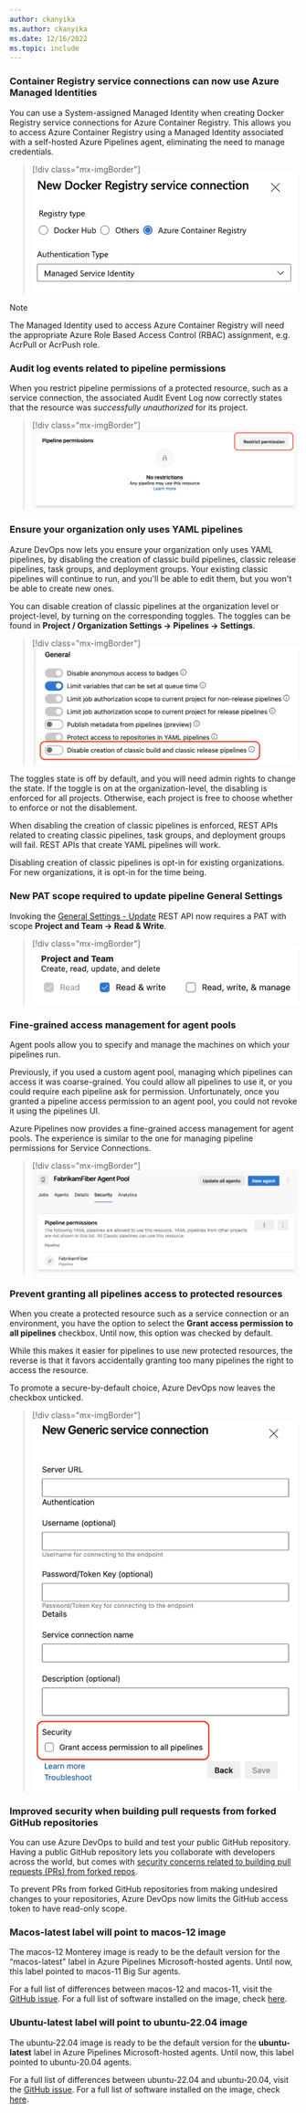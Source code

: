 ```yaml
---
author: ckanyika
ms.author: ckanyika
ms.date: 12/16/2022
ms.topic: include
---
```

### Container Registry service connections can now use Azure Managed Identities

You can use a System-assigned Managed Identity when creating Docker Registry service connections for Azure Container Registry. This allows you to access Azure Container Registry using a Managed Identity associated with a self-hosted Azure Pipelines agent, eliminating the need to manage credentials.

> [!div class="mx-imgBorder"]
> ![New Docker Registry Service Connection for Changes to Approvals](../../media/213-pipelines-05.png)

> [!NOTE]
> The Managed Identity used to access Azure Container Registry will need the appropriate Azure Role Based Access Control (RBAC) assignment, e.g. AcrPull or AcrPush role.

### Audit log events related to pipeline permissions

When you restrict pipeline permissions of a protected resource, such as a service connection, the associated Audit Event Log now correctly states that the resource was *successfully _unauthorized_* for its project.

> [!div class="mx-imgBorder"]
> ![Pipeline Permissions for Changes to Approvals](../../media/213-pipelines-01.png)

### Ensure your organization only uses YAML pipelines

Azure DevOps now lets you ensure your organization only uses YAML pipelines, by disabling the creation of classic build pipelines, classic release pipelines, task groups, and deployment groups. Your existing classic pipelines will continue to run, and you'll be able to edit them, but you won't be able to create new ones.

You can disable creation of classic pipelines at the organization level or project-level, by turning on the corresponding toggles. The toggles can be found in **Project / Organization Settings -> Pipelines -> Settings**. 

> [!div class="mx-imgBorder"]
> ![Disable Creation Of Classic Build and Classic Pipeline for Changes to Approvals](../../media/213-pipelines-03.png)

The toggles state is off by default, and you will need admin rights to change the state. If the toggle is on at the organization-level, the disabling is enforced for all projects. Otherwise, each project is free to choose whether to enforce or not the disablement.

When disabling the creation of classic pipelines is enforced, REST APIs related to creating classic pipelines, task groups, and deployment groups will fail. REST APIs that create YAML pipelines will work.

Disabling creation of classic pipelines is opt-in for existing organizations. For new organizations, it is opt-in for the time being.

### New PAT scope required to update pipeline General Settings 
Invoking the [General Settings - Update](/rest/api/azure/devops/build/general-settings/update) REST API now requires a PAT with scope **Project and Team -> Read & Write**. 

> [!div class="mx-imgBorder"]
> ![Project and Team](../../media/213-pipelines-07.png)

### Fine-grained access management for agent pools

Agent pools allow you to specify and manage the machines on which your pipelines run. 

Previously, if you used a custom agent pool, managing which pipelines can access it was coarse-grained. You could allow all pipelines to use it, or you could require each pipeline ask for permission. Unfortunately, once you granted a pipeline access permission to an agent pool, you could not revoke it using the pipelines UI.

Azure Pipelines now provides a fine-grained access management for agent pools. The experience is similar to the one for managing pipeline permissions for Service Connections.

> [!div class="mx-imgBorder"]
> ![FabrikamFiber Agent Pool for Changes to Approvals](../../media/213-pipelines-06.png)

### Prevent granting all pipelines access to protected resources

When you create a protected resource such as a service connection or an environment, you have the option to select the **Grant access permission to all pipelines** checkbox. Until now, this option was checked by default. 

While this makes it easier for pipelines to use new protected resources, the reverse is that it favors accidentally granting too many pipelines the right to access the resource.

To promote a secure-by-default choice, Azure DevOps now leaves the checkbox unticked.

> [!div class="mx-imgBorder"]
> ![New Generic Service Connection for Changes to Approvals](../../media/213-pipelines-04.png)

### Improved security when building pull requests from forked GitHub repositories

You can use Azure DevOps to build and test your public GitHub repository. Having a public GitHub repository lets you  collaborate with developers across the world, but comes with [security concerns related to building pull requests (PRs) from forked repos](/azure/devops/pipelines/security/repos?view=azure-devops#forks&preserve-view=true).

To prevent PRs from forked GitHub repositories from making undesired changes to your repositories, Azure DevOps now limits the GitHub access token to have read-only scope.

### Macos-latest label will point to macos-12 image

The macos-12 Monterey image is ready to be the default version for the “macos-latest" label in Azure Pipelines Microsoft-hosted agents. Until now, this label pointed to macos-11 Big Sur agents. 


For a full list of differences between macos-12 and macos-11, visit the [GitHub issue](https://github.com/actions/runner-images/issues/6384). For a full list of software installed on the image, check [here](https://github.com/actions/runner-images/blob/main/images/macos/macos-12-Readme.md).

### Ubuntu-latest label will point to ubuntu-22.04 image

The ubuntu-22.04 image is ready to be the default version for the **ubuntu-latest** label in Azure Pipelines Microsoft-hosted agents. Until now, this label pointed to ubuntu-20.04 agents. 

For a full list of differences between ubuntu-22.04 and ubuntu-20.04, visit the [GitHub issue](https://github.com/actions/runner-images/issues/6399). For a full list of software installed on the image, check [here](https://github.com/actions/runner-images/blob/main/images/ubuntu/Ubuntu2204-Readme.md).
